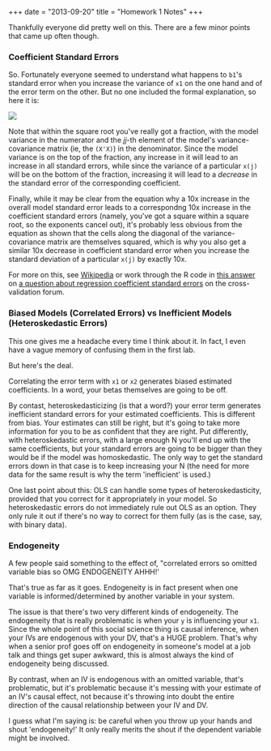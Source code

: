+++
date = "2013-09-20"
title = "Homework 1 Notes"
+++

Thankfully everyone did pretty well on this. There are a few minor points that came up often though.

### Coefficient Standard Errors
So. Fortunately everyone seemed to understand what happens to `b1`'s standard error when you increase the variance of `x1` on the one hand and of the error term on the other. But no one included the formal explanation, so here it is: 

<img align="center" src="/assets/regression_coefficient_se.png" />

Note that within the square root you've really got a fraction, with the model variance in the numerator and the *jj*-th element of the model's variance-covariance matrix (ie, the `(X'X)`) in the denominator. Since the model variance is on the top of the fraction, any increase in it will lead to an increase in all standard errors, while since the variance of a particular `x(j)` will be on the bottom of the fraction, increasing it will lead to a *decrease* in the standard error of the corresponding coefficient. 

Finally, while it may be clear from the equation why a 10x increase in the overall model standard error leads to a correspondng 10x increase in the coefficient standard errors (namely, you've got a square within a square root, so the exponents cancel out), it's probably less obvious from the equation as shown that the cells along the diagonal of the variance-covariance matrix are themselves squared, which is why you also get a similar 10x decrease in coefficient standard error when you increase the standard deviation of a particular `x(j)` by exactly 10x.

For more on this, see [Wikipedia](http://en.wikipedia.org/wiki/Ordinary_least_squares#CITEREFHayashi2000) or work through the R code in [this answer](http://stats.stackexchange.com/a/44842) on [a question about regression coefficient standard errors](http://stats.stackexchange.com/questions/44838/how-are-the-standard-errors-of-coefficients-calculated-in-a-regression) on the cross-validation forum. 

### Biased Models (Correlated Errors) vs Inefficient Models (Heteroskedastic Errors)

This one gives me a headache every time I think about it. In fact, I even have a vague memory of confusing them in the first lab. 

But here's the deal. 

Correlating the error term with `x1` or `x2` generates biased estimated coefficients. In a word, your betas themselves are going to be off.

By contast, heteroskedasticizing (is that a word?) your error term generates inefficient standard errors for your estimated coefficients. This is different from bias. Your estimates can still be right, but it's going to take more information for you to be as confident that they are right. Put differently, with heteroskedastic errors, with a large enough N you'll end up with the same coefficients, but your standard errors are going to be bigger than they would be if the model was homoskedastic. The only way to get the standard errors down in that case is to keep increasing your N (the need for more data for the same result is why the term 'inefficient' is used.)

One last point about this: OLS can handle some types of heteroskedasticity, provided that you correct for it appropriately in your model. So heteroskedastic errors do not immediately rule out OLS as an option. They only rule it out if there's no way to correct for them fully (as is the case, say, with binary data).

### Endogeneity

A few people said something to the effect of, "correlated errors so omitted variable bias so OMG ENDOGENEITY AHHH!' 

That's true as far as it goes. Endogeneity is in fact present when one variable is informed/determined by another variable in your system. 

The issue is that there's two very different kinds of endogeneity. The endogeneity that is really problematic is when your `y` is influencing your `x1`. Since the whole point of this social science thing is causal inference, when your IVs are endogenous with your DV, that's a HUGE problem. That's why when a senior prof goes off on endogeneity in someone's model at a job talk and things get super awkward, this is almost always the kind of endogeneity being discussed. 

By contrast, when an IV is endogenous with an omitted variable, that's problematic, but it's problematic because it's messing with your estimate of an IV's causal effect, not because it's throwing into doubt the entire direction of the causal relationship between your IV and DV.

I guess what I'm saying is: be careful when you throw up your hands and shout 'endogeneity!' It only really merits the shout if the dependent variable might be involved. 